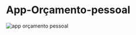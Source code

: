 # App-Orçamento-pessoal
 
 ![app orçamento pessoal](http://cdn.osxdaily.com/wp-content/uploads/2013/07/dancing-banana.gif)
